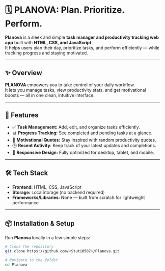 # 🗓️ PLANOVA: Plan. Prioritize. Perform.

**Planova** is a sleek and simple **task manager and productivity tracking web app** built with **HTML, CSS, and JavaScript**.  
It helps users plan their day, prioritize tasks, and perform efficiently — while tracking progress and staying motivated.

---

## ✨ Overview

**PLANOVA** empowers you to take control of your daily workflow.  
It lets you manage tasks, view productivity stats, and get motivational boosts — all in one clean, intuitive interface.

---

## 🚀 Features

- ✅ **Task Management:** Add, edit, and organize tasks efficiently.  
- 📊 **Progress Tracking:** See completed and pending tasks at a glance.  
- 💬 **Motivational Quotes:** Stay inspired with random productivity quotes.  
- 🕒 **Recent Activity:** Keep track of your latest updates and completions.  
- 🌙 **Responsive Design:** Fully optimized for desktop, tablet, and mobile.

---

## 🛠️ Tech Stack

- **Frontend:** HTML, CSS, JavaScript  
- **Storage:** LocalStorage (no backend required)  
- **Frameworks/Libraries:** None — built from scratch for lightweight performance

---

## 📦 Installation & Setup

Run **Planova** locally in a few simple steps:

```bash
# Clone the repository
git clone https://github.com/<Stuti0507>/Planova.git

# Navigate to the folder
cd Planova
